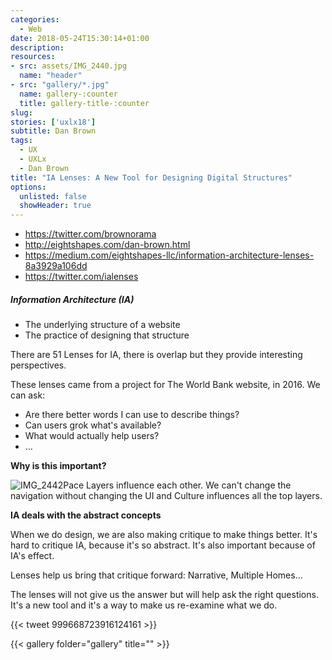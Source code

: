 ```yaml
---
categories: 
  - Web
date: 2018-05-24T15:30:14+01:00
description: 
resources: 
- src: assets/IMG_2440.jpg
  name: "header"
- src: "gallery/*.jpg"
  name: gallery-:counter
  title: gallery-title-:counter
slug:
stories: ['uxlx18']
subtitle: Dan Brown
tags: 
  - UX
  - UXLx 
  - Dan Brown
title: "IA Lenses: A New Tool for Designing Digital Structures"
options:
  unlisted: false
  showHeader: true
---
```


- https://twitter.com/brownorama
- http://eightshapes.com/dan-brown.html
- https://medium.com/eightshapes-llc/information-architecture-lenses-8a3929a106dd
- https://twitter.com/ialenses

##### Information Architecture (IA)

- The underlying structure of a website
- The practice of designing that structure

There are 51 Lenses for IA, there is overlap but they provide interesting perspectives.

These lenses came from a project for The World Bank website, in 2016. We can ask: 

- Are there better words I can use to describe things?
- Can users grok what's available?
- What would actually help users?
- …

**Why is this important?** 

![IMG_2442](assets/IMG_2442.jpg)Pace Layers influence each other. We can't change the navigation without changing the UI and Culture influences all the top layers.

**IA deals with the abstract concepts**

When we do design, we are also making critique to make things better. It's hard to critique IA, because it's so abstract. It's also important because of IA's effect.

Lenses help us bring that critique forward: Narrative, Multiple Homes… 

The lenses will not give us the answer but will help ask the right questions. It's a new tool and it's a way to make us re-examine what we do.

{{< tweet 999668723916124161 >}}



{{< gallery folder="gallery" title="" >}}